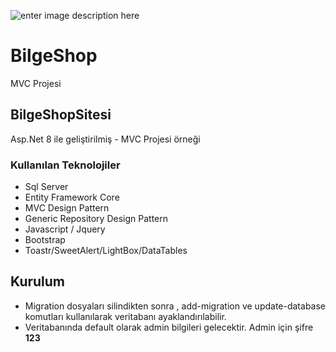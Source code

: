 ![enter image description here](https://miro.medium.com/max/750/1*zc1BKfAHkpvrZlHPbUvuYA.png)

# BilgeShop
MVC Projesi


## BilgeShopSitesi

Asp.Net 8 ile geliştirilmiş - MVC Projesi örneği


### Kullanılan Teknolojiler
- Sql Server
- Entity Framework Core
- MVC Design Pattern
- Generic Repository Design Pattern
- Javascript / Jquery
- Bootstrap
- Toastr/SweetAlert/LightBox/DataTables


## Kurulum
- Migration dosyaları silindikten sonra , add-migration ve update-database komutları kullanılarak veritabanı ayaklandırılabilir.
- Veritabanında default olarak admin bilgileri gelecektir. Admin için şifre **123**
